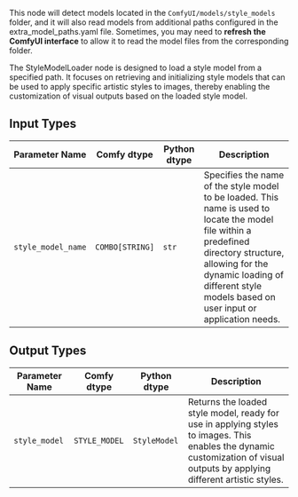 This node will detect models located in the `ComfyUI/models/style_models` folder, and it will also read models from additional paths configured in the extra_model_paths.yaml file. Sometimes, you may need to **refresh the ComfyUI interface** to allow it to read the model files from the corresponding folder.

The StyleModelLoader node is designed to load a style model from a specified path. It focuses on retrieving and initializing style models that can be used to apply specific artistic styles to images, thereby enabling the customization of visual outputs based on the loaded style model.
## Input Types

| Parameter Name      | Comfy dtype     | Python dtype | Description                                                                                       |
|---------------------|-----------------|--------------|---------------------------------------------------------------------------------------------------|
| `style_model_name`  | `COMBO[STRING]` | `str`        | Specifies the name of the style model to be loaded. This name is used to locate the model file within a predefined directory structure, allowing for the dynamic loading of different style models based on user input or application needs. |

## Output Types

| Parameter Name  | Comfy dtype   | Python dtype | Description                                                                                       |
|-----------------|---------------|--------------|---------------------------------------------------------------------------------------------------|
| `style_model`   | `STYLE_MODEL` | `StyleModel` | Returns the loaded style model, ready for use in applying styles to images. This enables the dynamic customization of visual outputs by applying different artistic styles. |
